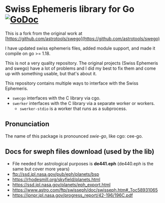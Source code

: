 # Swiss Ephemeris library for Go [![GoDoc](https://godoc.org/github.com/howesteve/swego?status.svg)](https://godoc.org/github.com/howesteve/swego)

This is a fork from the original work at [https://github.com/astrotools/swego](https://github.com/astrotools/swego)

I have updated swiss ephemeris files, added module support, and made it compile on go >= 1.18.

This is not a very quality repository. The original projects (Swiss Ephemeris and swego) have 
a lot of problems and I did my best to fix them and come up with something usable, but that's 
about it.

This repository contains multiple ways to interface with the Swiss Ephemeris.
- `swecgo` interfaces with the C library via cgo.
- `swerker` interfaces with the C library via a separate worker or workers.
  - `swerker-stdio` is a worker that runs as a subprocess.

## Pronunciation

The name of this package is pronounced _swie-go_, like cgo: cee-go.

## Docs for sweph files download (used by the lib)

- File needed for astrological purposes is **de441.eph** (de440.eph is the same 
  but cover more years)
- ftp://ssd.jpl.nasa.gov/pub/eph/planets/bsp
- https://rhodesmill.org/skyfield/planets.html
- https://ssd.jpl.nasa.gov/planets/eph_export.html
- <https://www.astro.com/ftp/swisseph/doc/swisseph.htm#_Toc58931065>
- <https://ipnpr.jpl.nasa.gov/progress_report/42-196/196C.pdf>
